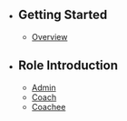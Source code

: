 - ## Getting Started
    - [Overview](/{{route}}/{{version}}/overview)

- ## Role Introduction
    - [Admin](/{{route}}/{{version}}/admin)
    - [Coach](/{{route}}/{{version}}/coach)
    - [Coachee](/{{route}}/{{version}}/coachee)

    <!-- - [Introduction](/{{route}}/{{version}}/introduction) -->